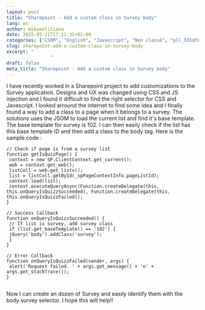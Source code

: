 ```yaml
---
layout: post
title: "Sharepoint - Add a custom class in Survey body"
lang: en
author: mikaoelitiana
date: 2015-05-21T17:11:31+02:00
categories: ["CSOM", "English", "Javascript", "Non classé", "pll_555df8463b8b8", "Sharepoint 2013"]
slug: sharepoint-add-a-custom-class-in-survey-body
excerpt: "
				"
draft: false
meta_title: "Sharepoint - Add a custom class in Survey body"
---
```


I have recently worked in a Sharepoint project to add customizations to the Survey application. Designs and UX was changed using CSS and JS injection and I found it difficult to find the right selector for CSS and Javascript. I looked arround the internet to find some idea and I finally found a way to add a class to a page when it belongs to a survey. The solutions uses the JSOM to load the current list and find it's base template. The base template for survey is 102. I can then easily check if the list has this base template ID and then add a class to the body tag. Here is the sample code :
```
// Check if page is from a survey list
function getIsQuizPage() {
 context = new SP.ClientContext.get_current();
 web = context.get_web();
 listColl = web.get_lists();
 list = listColl.getById(_spPageContextInfo.pageListId);
 context.load(list);
 context.executeQueryAsync(Function.createDelegate(this, this.onQueryIsQuizzSucceeded), Function.createDelegate(this, this.onQueryIsQuizzFailed));
}

// Success Callback
function onQueryIsQuizzSucceeded() {
 // If list is survey, add survey class
 if (list.get_baseTemplate() == '102') {
 jQuery('body').addClass('survey');
 }
}

// Error Callback
function onQueryIsQuizzFailed(sender, args) {
 alert('Request failed. ' + args.get_message() + 'n' + args.get_stackTrace());
}


```
Now I can create an dozen of Survey and easily identify them with the body.survey selector. I hope this will help!!